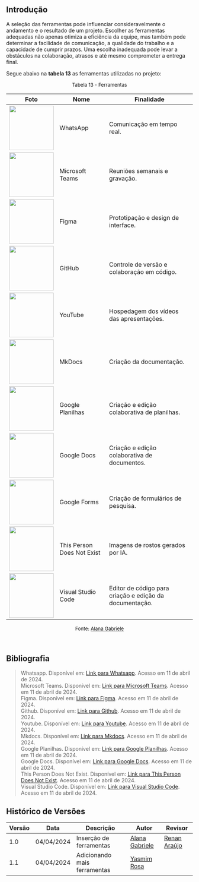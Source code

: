 ## Introdução

A seleção das ferramentas pode influenciar consideravelmente o andamento e o resultado de um projeto. Escolher as ferramentas adequadas não apenas otimiza a eficiência da equipe, mas também pode determinar a facilidade de comunicação, a qualidade do trabalho e a capacidade de cumprir prazos. Uma escolha inadequada pode levar a obstáculos na colaboração, atrasos e até mesmo comprometer a entrega final.

Segue abaixo na **tabela 13** as ferramentas utilizadas no projeto:

<font size="2"><p style="text-align: center">Tabela 13 - Ferramentas  </p></font>

| Foto                                                                                                                           | Nome                        | Finalidade                                 |
| ---------------------------------------------------------------------------------------------------------------------------- | --------------------------- | ------------------------------------------ |
| <img src="https://static.whatsapp.net/rsrc.php/v3/yR/r/y8-PTBaP90a.png" width=120>                                           | WhatsApp                    | Comunicação em tempo real.                  |
| <img src="https://img.odcdn.com.br/wp-content/uploads/2020/04/20200427075044.jpg" width="120">                               | Microsoft Teams             | Reuniões semanais e gravação.              |
| <img src="https://wptavern.com/wp-content/uploads/2018/11/Screen-Shot-2018-11-19-at-8.43.27-PM.png" width=120>              | Figma                       | Prototipação e design de interface.         |
| <img src="https://www.webfx.com/wp-content/uploads/2022/08/github-logo.png" width=120>                                       | GitHub                      | Controle de versão e colaboração em código. |
| <img src="https://s2.static.brasilescola.uol.com.br/be/2023/01/logo-do-youtube.jpg" width=120>                               | YouTube                     | Hospedagem dos vídeos das apresentações.    |
| <img src="https://miro.medium.com/v2/resize:fit:600/0*WteDmuQAOY6llaAb.png" width="120">                                      | MkDocs                      | Criação da documentação.                    |
| <img src="https://miro.medium.com/v2/resize:fit:717/1*pHglcoa-BSouiNT7R2p9yQ.png" width=120>                                  | Google Planilhas            | Criação e edição colaborativa de planilhas. |
| <img src="https://img.odcdn.com.br/wp-content/uploads/2023/05/Google-Docs.png" width=120>                                     | Google Docs                 | Criação e edição colaborativa de documentos. |
| <img src="https://s2-techtudo.glbimg.com/RdpcHGLGPUXAXx3Q4ASP_HgBLk8=/0x0:695x390/984x0/smart/filters:strip_icc()/i.s3.glbimg.com/v1/AUTH_08fbf48bc0524877943fe86e43087e7a/internal_photos/bs/2018/3/3/BbVQrrTAyGz3Ah97ASBQ/google-forms.jpg" width=120>                                     | Google Forms                 | Criação de formulários de pesquisa. |
| <img src="https://varbai.com/wp-content/uploads/2019/02/thispersondoesnotexis.jpg" width=120>                                | This Person Does Not Exist  | Imagens de rostos gerados por IA.           |
| <img src="https://i0.wp.com/brasap.com.br/wp-content/uploads/2020/04/VSCODE-Art1.jpeg?fit=400%2C200&ssl=1" width=120>      | Visual Studio Code          | Editor de código para criação e edição da documentação.  |


<font size="2"><p style="text-align: center"> Fonte: [Alana Gabriele](https://github.com/alanagabriele)  </p></font>

<br>

## Bibliografia
> Whatsapp. Disponível em: [Link para Whatsapp](https://web.whatsapp.com/). Acesso em 11 de abril de 2024. <br>
> Microsoft Teams. Disponível em: [Link para Microsoft Teams](https://www.microsoft.com/pt-br/microsoft-teams/free). Acesso em 11 de abril de 2024. <br>
> Figma. Disponível em: [Link para Figma](https://www.figma.com/ui-design-tool/). Acesso em 11 de abril de 2024. <br>
> Github. Disponível em: [Link para Github](https://docs.github.com/pt). Acesso em 11 de abril de 2024. <br>
> Youtube. Disponível em: [Link para Youtube](https://www.youtube.com/). Acesso em 11 de abril de 2024. <br>
> Mkdocs. Disponível em: [Link para Mkdocs](https://www.mkdocs.org/). Acesso em 11 de abril de 2024. <br>
> Google Planilhas. Disponível em: [Link para Google Planilhas](hhttps://www.google.com/sheets/about/). Acesso em 11 de abril de 2024. <br>
> Google Docs. Disponível em: [Link para Google Docs](https://www.google.com/intl/pt-BR/docs/about/). Acesso em 11 de abril de 2024. <br>
> This Person Does Not Exist. Disponível em: [Link para This Person Does Not Exist](https://thispersondoesnotexist.com/). Acesso em 11 de abril de 2024. <br>
> Visual Studio Code. Disponível em: [Link para Visual Studio Code](https://code.visualstudio.com/). Acesso em 11 de abril de 2024. <br>

## Histórico de Versões

| Versão | Data       | Descrição                     | Autor                 | Revisor |
| ------ | ---------- | ----------------------------- | --------------------- | ------- |
| 1.0    | 04/04/2024 | Inserção de ferramentas       | [Alana Gabriele](https://github.com/alanagabriele) | [Renan Araújo](https://github.com/renantfm4)|
| 1.1    | 04/04/2024 | Adicionando mais ferramentas       | [Yasmim Rosa](https://github.com/yaskisoba) | |
